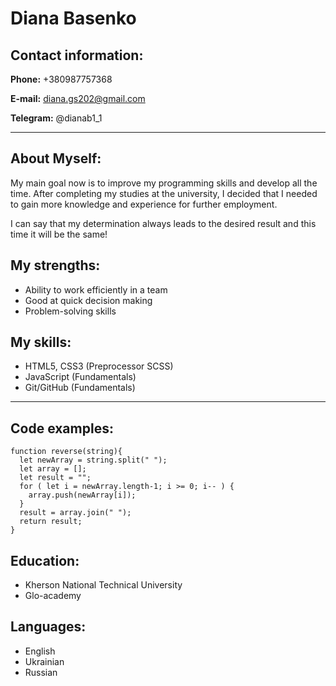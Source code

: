 # Diana Basenko
## Contact information:
**Phone:** +380987757368

**E-mail:** diana.gs202@gmail.com

**Telegram:** @dianab1_1

*********
## About Myself:
My main goal now is to improve my programming skills and develop all the time. After completing my studies at the university, I decided that I needed to gain more knowledge and experience for further employment.

I can say that my determination always leads to the desired result and this time it will be the same!
## My strengths:
* Ability to work efficiently in a team
* Good at quick decision making
* Problem-solving skills
## My skills:
* HTML5, CSS3 (Preprocessor SCSS)
* JavaScript (Fundamentals)
* Git/GitHub (Fundamentals)
****
## Code examples:
```
function reverse(string){
  let newArray = string.split(" ");
  let array = [];
  let result = "";
  for ( let i = newArray.length-1; i >= 0; i-- ) {
    array.push(newArray[i]);
  }
  result = array.join(" ");
  return result;
}
```
## Education:
- Kherson National Technical University
- Glo-academy
## Languages:
* English
* Ukrainian
* Russian